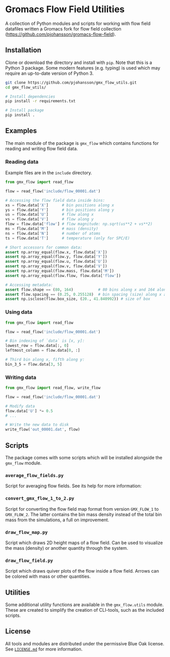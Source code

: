 # Gromacs Flow Field Utilities

A collection of Python modules and scripts for working with flow field
datafiles written a Gromacs fork for flow field collection
(https://github.com/pjohansson/gromacs-flow-field).


## Installation

Clone or download the directory and install with `pip`. Note that this
is a Python 3 package. Some modern features (e.g. typing) is used
which may require an up-to-date version of Python 3.

```bash
git clone https://github.com/pjohansson/gmx_flow_utils.git
cd gmx_flow_utils/

# Install dependencies
pip install -r requirements.txt

# Install package
pip install .
```


## Examples

The main module of the package is `gmx_flow` which contains functions
for reading and writing flow field data.

### Reading data

Example files are in the `include` directory.

```python
from gmx_flow import read_flow

flow = read_flow('include/flow_00001.dat')

# Accessing the flow field data inside bins:
xs = flow.data['X']      # bin positions along x
ys = flow.data['Y']      # bin positions along y
us = flow.data['U']      # flow along x
vs = flow.data['V']      # flow along y
flow = flow.data['flow'] # flow magnitude: np.sqrt(us**2 + vs**2)
ms = flow.data['M']      # mass (density)
ns = flow.data['N']      # number of atoms
ts = flow.data['T']      # temperature (only for SPC/E)

# Short accessors for common data:
assert np.array_equal(flow.x, flow.data['X'])
assert np.array_equal(flow.y, flow.data['Y'])
assert np.array_equal(flow.u, flow.data['U'])
assert np.array_equal(flow.v, flow.data['V'])
assert np.array_equal(flow.mass, flow.data['M'])
assert np.array_equal(flow.flow, flow.data['flow'])

# Accessing metadata:
assert flow.shape == (80, 164)           # 80 bins along x and 164 along y
assert flow.spacing == (0.25, 0.255128)  # bin spacing (size) along x and y
assert np.isclose(flow.box_size, (20., 41.840992)) # size of box
```

### Using data
```python
from gmx_flow import read_flow

flow = read_flow('include/flow_00001.dat')

# Bin indexing of `data` is [x, y]:
lowest_row = flow.data[:, 0]
leftmost_column = flow.data[0, :]

# Third bin along x, fifth along y:
bin_3_5 = flow.data[3, 5]

```

### Writing data

```python
from gmx_flow import read_flow, write_flow

flow = read_flow('include/flow_00001.dat')

# Modify data
flow.data['U'] *= 0.5
# ...

# Write the new data to disk
write_flow('out_00001.dat', flow)
```


## Scripts

The package comes with some scripts which will be installed alongside
the `gmx_flow` module.

### `average_flow_fields.py`

Script for averaging flow fields. See its help for more information:

### `convert_gmx_flow_1_to_2.py`

Script for converting the flow field map format from version `GMX_FLOW_1`
to `GMX_FLOW_2`. The latter contains the bin mass density instead of the
total bin mass from the simulations, a full on improvement.

### `draw_flow_map.py`

Script which draws 2D height maps of a flow field. Can be used to visualize
the mass (density) or another quantity through the system.

### `draw_flow_field.py`

Script which draws quiver plots of the flow inside a flow field. Arrows
can be colored with mass or other quantities.


## Utilities
Some additional utility functions are available in the `gmx_flow.utils`
module. These are created to simplify the creation of CLI-tools, such as
the included scripts.


## License

All tools and modules are distributed under the permissive Blue Oak license.
See [`LICENSE.md`](LICENSE.md) for more information.
